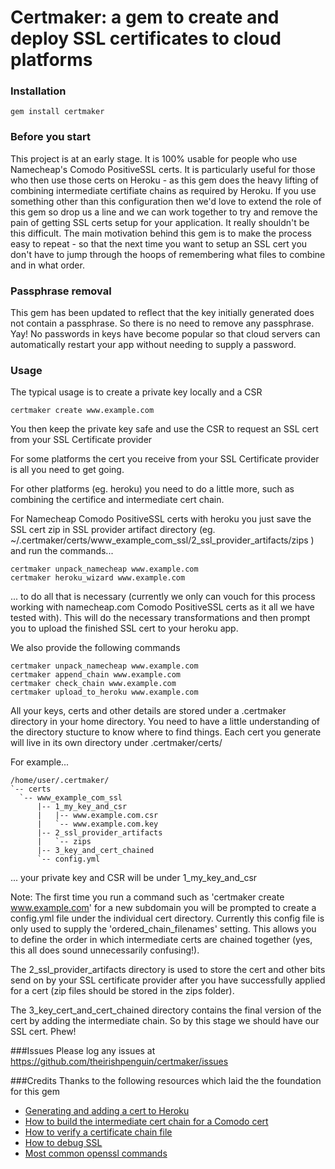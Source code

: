 # Certmaker: a gem to create and deploy SSL certificates to cloud platforms

### Installation
    gem install certmaker

### Before you start
This project is at an early stage. It is 100% usable for people who use Namecheap's Comodo PositiveSSL certs. It is particularly useful for those who then use those certs on Heroku - as this gem does the heavy lifting of combining intermediate certifiate chains as required by Heroku. If you use something other than this configuration then we'd love to extend the role of this gem so drop us a line and we can work together to try and remove the pain of getting SSL certs setup for your application. It really shouldn't be this difficult. The main motivation behind this gem is to make the process easy to repeat - so that the next time you want to setup an SSL cert you don't have to jump through the hoops of remembering what files to combine and in what order.

### Passphrase removal
This gem has been updated to reflect that the key initially generated does not contain a passphrase. So there is no need to remove any passphrase. Yay! No passwords in keys have become popular so that cloud servers can automatically restart your app without needing to supply a password. 

### Usage
The typical usage is to create a private key locally and a CSR

    certmaker create www.example.com

You then keep the private key safe and use the CSR to request an SSL cert from your SSL Certificate provider

For some platforms the cert you receive from your SSL Certificate provider is all you need to get going.

For other platforms (eg. heroku) you need to do a little more, such as combining the certifice and intermediate cert chain.

For Namecheap Comodo PositiveSSL certs with heroku you just save the SSL cert zip in SSL provider artifact directory (eg. ~/.certmaker/certs/www_example_com_ssl/2_ssl_provider_artifacts/zips ) and run the commands...

    certmaker unpack_namecheap www.example.com
    certmaker heroku_wizard www.example.com

... to do all that is necessary (currently we only can vouch for this process working with namecheap.com Comodo PositiveSSL certs as it all we have tested with). This will do the necessary transformations and then prompt you to upload the finished SSL cert to your heroku app.

We also provide the following commands

    certmaker unpack_namecheap www.example.com
    certmaker append_chain www.example.com
    certmaker check_chain www.example.com
    certmaker upload_to_heroku www.example.com

All your keys, certs and other details are stored under a .certmaker directory in your home directory. You need to have a little understanding of the directory stucture to know where to find things. Each cert you generate will live in its own directory under .certmaker/certs/

For example...

    /home/user/.certmaker/
    `-- certs
      `-- www_example_com_ssl
          |-- 1_my_key_and_csr
          |   |-- www.example.com.csr
          |   `-- www.example.com.key
          |-- 2_ssl_provider_artifacts
          |   `-- zips
          |-- 3_key_and_cert_chained
          `-- config.yml

... your private key and CSR will be under 1_my_key_and_csr

Note: The first time you run a command such as 'certmaker create www.example.com' for a new subdomain you will be prompted to create a config.yml file under the individual cert directory. Currently this config file is only used to supply the 'ordered_chain_filenames' setting. This allows you to define the order in which intermediate certs are chained together (yes, this all does sound unnecessarily confusing!).

The 2_ssl_provider_artifacts directory is used to store the cert and other bits send on by your SSL certificate provider after you have successfully applied for a cert (zip files should be stored in the zips folder).

The 3_key_cert_and_cert_chained directory contains the final version of the cert by adding the intermediate chain. So by this stage we should have our SSL cert. Phew!

###Issues
Please log any issues at https://github.com/theirishpenguin/certmaker/issues

###Credits
Thanks to the following resources which laid the the foundation for this gem
* [Generating and adding a cert to Heroku](http://blog.dynamic50.com/2011/02/15/ssl-on-wildcard-domains-on-heroku-using-godaddy/)
* [How to build the intermediate cert chain for a Comodo cert](http://ryan.mcgeary.org/2011/09/16/how-to-add-a-dnsimple-ssl-certificate-to-heroku/)
* [How to verify a certificate chain file](http://backreference.org/2010/03/06/check-certificate-chain-file/)
* [How to debug SSL](http://sysadvent.blogspot.com/2010/12/day-3-debugging-ssltls-with-openssl1.html)
* [Most common openssl commands](http://www.sslshopper.com/article-most-common-openssl-commands.html)
